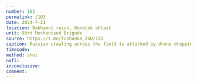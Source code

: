 ```yaml
---
number: 103
permalink: /103
date: 2024-7-21
location: Bakhamut raion, Donetsk oblast
unit: 93rd Mechanised Brigade
source: https://t.me/Tushonka_ZSU/131
caption: Russian crawling across the field is attacked by drone droppings. Decides to shoot himself instead
timecode: 
method: shot
nsfl: 
inconclusive: 
comment: 
---
```

<script async src="https://telegram.org/js/telegram-widget.js?22" data-telegram-post="Tushonka_ZSU/131" data-width="100%" data-userpic="false"></script>